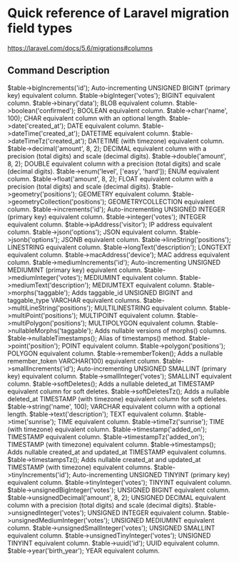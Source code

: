 # Quick reference of Laravel migration field types

https://laravel.com/docs/5.6/migrations#columns

## Command Description

$table->bigIncrements('id');    Auto-incrementing UNSIGNED BIGINT (primary key) equivalent column.
$table->bigInteger('votes');    BIGINT equivalent column.
$table->binary('data'); BLOB equivalent column.
$table->boolean('confirmed');   BOOLEAN equivalent column.
$table->char('name', 100);  CHAR equivalent column with an optional length.
$table->date('created_at'); DATE equivalent column.
$table->dateTime('created_at'); DATETIME equivalent column.
$table->dateTimeTz('created_at');   DATETIME (with timezone) equivalent column.
$table->decimal('amount', 8, 2);    DECIMAL equivalent column with a precision (total digits) and scale (decimal digits).
$table->double('amount', 8, 2); DOUBLE equivalent column with a precision (total digits) and scale (decimal digits).
$table->enum('level', ['easy', 'hard']);    ENUM equivalent column.
$table->float('amount', 8, 2);  FLOAT equivalent column with a precision (total digits) and scale (decimal digits).
$table->geometry('positions');  GEOMETRY equivalent column.
$table->geometryCollection('positions');    GEOMETRYCOLLECTION equivalent column.
$table->increments('id');   Auto-incrementing UNSIGNED INTEGER (primary key) equivalent column.
$table->integer('votes');   INTEGER equivalent column.
$table->ipAddress('visitor');   IP address equivalent column.
$table->json('options');    JSON equivalent column.
$table->jsonb('options');   JSONB equivalent column.
$table->lineString('positions');    LINESTRING equivalent column.
$table->longText('description');    LONGTEXT equivalent column.
$table->macAddress('device');   MAC address equivalent column.
$table->mediumIncrements('id'); Auto-incrementing UNSIGNED MEDIUMINT (primary key) equivalent column.
$table->mediumInteger('votes'); MEDIUMINT equivalent column.
$table->mediumText('description');  MEDIUMTEXT equivalent column.
$table->morphs('taggable'); Adds taggable_id UNSIGNED BIGINT and taggable_type VARCHAR equivalent columns.
$table->multiLineString('positions');   MULTILINESTRING equivalent column.
$table->multiPoint('positions');    MULTIPOINT equivalent column.
$table->multiPolygon('positions');  MULTIPOLYGON equivalent column.
$table->nullableMorphs('taggable'); Adds nullable versions of morphs() columns.
$table->nullableTimestamps();   Alias of timestamps() method.
$table->point('position');  POINT equivalent column.
$table->polygon('positions');   POLYGON equivalent column.
$table->rememberToken();    Adds a nullable remember_token VARCHAR(100) equivalent column.
$table->smallIncrements('id');  Auto-incrementing UNSIGNED SMALLINT (primary key) equivalent column.
$table->smallInteger('votes');  SMALLINT equivalent column.
$table->softDeletes();  Adds a nullable deleted_at TIMESTAMP equivalent column for soft deletes.
$table->softDeletesTz();    Adds a nullable deleted_at TIMESTAMP (with timezone) equivalent column for soft deletes.
$table->string('name', 100);    VARCHAR equivalent column with a optional length.
$table->text('description');    TEXT equivalent column.
$table->time('sunrise');    TIME equivalent column.
$table->timeTz('sunrise');  TIME (with timezone) equivalent column.
$table->timestamp('added_on');  TIMESTAMP equivalent column.
$table->timestampTz('added_on');    TIMESTAMP (with timezone) equivalent column.
$table->timestamps();   Adds nullable created_at and  updated_at TIMESTAMP equivalent columns.
$table->timestampsTz(); Adds nullable created_at and  updated_at TIMESTAMP (with timezone) equivalent columns.
$table->tinyIncrements('id');   Auto-incrementing UNSIGNED TINYINT (primary key) equivalent column.
$table->tinyInteger('votes');   TINYINT equivalent column.
$table->unsignedBigInteger('votes');    UNSIGNED BIGINT equivalent column.
$table->unsignedDecimal('amount', 8, 2);    UNSIGNED DECIMAL equivalent column with a precision (total digits) and scale (decimal digits).
$table->unsignedInteger('votes');   UNSIGNED INTEGER equivalent column.
$table->unsignedMediumInteger('votes'); UNSIGNED MEDIUMINT equivalent column.
$table->unsignedSmallInteger('votes');  UNSIGNED SMALLINT equivalent column.
$table->unsignedTinyInteger('votes');   UNSIGNED TINYINT equivalent column.
$table->uuid('id'); UUID equivalent column.
$table->year('birth_year'); YEAR equivalent column.